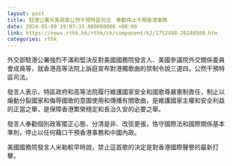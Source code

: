 ```yaml
---
layout: post
title: 駐港公署斥美政客公然干預特區司法　奉勸停止干預香港事務
date: 2024-05-09 19:07:33.000000000 +08:00
link: https://news.rthk.hk/rthk/ch/component/k2/1752498-20240509.htm
categories: rthk
---
```


外交部駐港公署強烈不滿和堅決反對美國國務院發言人、美國參議院外交關係委員會成員等，就香港高等法院上訴庭宣布對港獨歌曲的禁制令說三道四，公然干預特區司法。

發言人表示，特區政府和高等法院履行維護國家安全和國歌尊嚴憲制責任，制止以煽動分裂國家和侮辱國歌的意圖使用和傳播有關歌曲，是維護國家主權和安全利益的正當之舉，是保障香港繁榮穩定和長治久安的必要之舉。

發言人奉勸個別政客擺正心態、分清是非、改弦更張，恪守國際法和國際關係基本準則，停止以任何藉口干預香港事務和中國內政。

美國國務院發言人米勒較早時說，禁止這首歌的決定是對香港國際聲譽的最新打擊。

